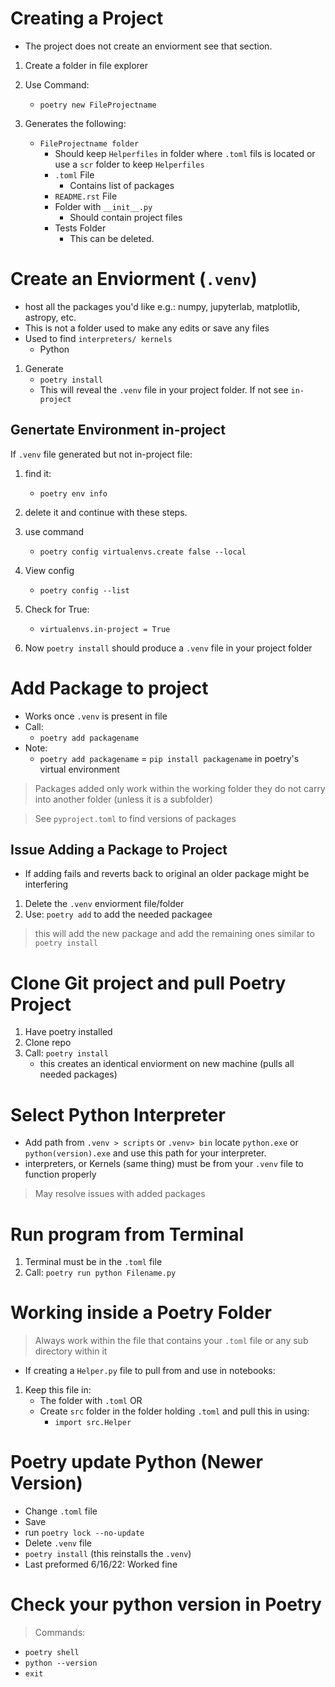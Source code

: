 # Creating a Project 
- The project does not create an enviorment see that section. 
1. Create a folder in file explorer

2. Use Command:
    * `poetry new FileProjectname`
3. Generates the following: 
    * `FileProjectname folder`
        * Should keep `Helperfiles` in folder where `.toml` fils is located or use a `scr` folder to keep `Helperfiles`
        * `.toml` File
            * Contains list of packages
        * `README.rst` File
        * Folder with `__init__.py` 
            * Should contain project files
        * Tests Folder
            * This can be deleted.

# Create an Enviorment (`.venv`)
- host all the packages you'd like e.g.: numpy, jupyterlab, matplotlib, astropy, etc.
- This is not a folder used to make any edits or save any files
- Used to find `interpreters/ kernels`
    * Python
1. Generate 
    * `poetry install`
    * This will reveal the `.venv` file in your project folder. If not see `in-project`

## Genertate Environment in-project 
If `.venv` file generated but not in-project file:

1. find it:
    * `poetry env info`

2. delete it and continue with these steps. 

3. use command 
    * `poetry config virtualenvs.create false --local`

4.  View config 
    * `poetry config --list`

5. Check for True: 
    * `virtualenvs.in-project = True`

6. Now `poetry install` should produce a `.venv` file in your project folder 

# Add Package to project 
- Works once `.venv` is present in file
- Call:
    * `poetry add packagename`
- Note:
    * `poetry add packagename` = `pip install packagename` in poetry's virtual environment
>Packages added only work within the working folder they do not carry into another folder (unless it is a subfolder)

> See `pyproject.toml` to find versions of packages

## Issue Adding a Package to Project 
- If adding fails and reverts back to original an older package might be interfering 
1. Delete the `.venv` enviorment file/folder
2. Use: `poetry add` to add the needed packagee
> this will add the new package and add the remaining ones similar to `poetry install`


# Clone Git project and pull Poetry Project
1. Have poetry installed<br>
2. Clone repo
3. Call: `poetry install`<br>
    * this creates an identical enviorment on new machine (pulls all needed packages)


# Select Python Interpreter 
- Add path from `.venv > scripts` or `.venv> bin` locate `python.exe` or `python(version).exe` and use this path for your interpreter.  
- interpreters, or Kernels (same thing) must be from your `.venv` file to function properly
> May resolve issues with added packages 

# Run program from Terminal 
1. Terminal must be in the `.toml` file
2. Call: `poetry run python Filename.py` 



# Working inside a Poetry Folder 
> Always work within the file that contains your `.toml` file or any sub directory within it
- If creating a `Helper.py` file to pull from and use in notebooks: 
1. Keep this file in:
    * The folder with `.toml` OR
    * Create `src` folder in the folder holding `.toml` and pull this in using: 
        * `import src.Helper`




# Poetry update Python (Newer Version)
- Change `.toml` file 
- Save
- run `poetry lock --no-update`
- Delete `.venv` file 
- `poetry install` (this reinstalls the `.venv`)
- Last preformed 6/16/22: Worked fine

# Check your python version in Poetry
> Commands: 
- `poetry shell`
- `python --version`
- `exit`
